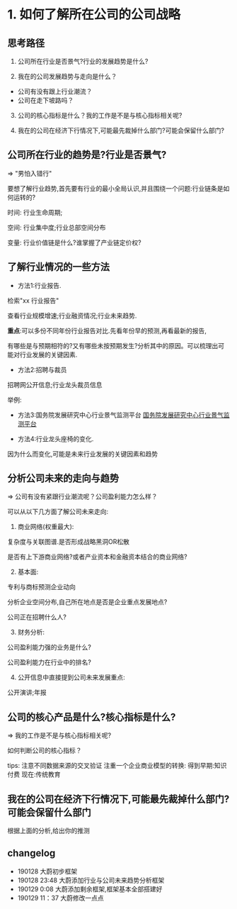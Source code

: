 # 1. 如何了解所在公司的公司战略


## 思考路径

1. 公司所在行业是否景气?行业的发展趋势是什么?

2. 我在的公司发展趋势与走向是什么？
- 公司有没有跟上行业潮流？
- 公司在走下坡路吗？

3. 公司的核心指标是什么？我的工作是不是与核心指标相关呢?

4. 我在的公司在经济下行情况下,可能最先裁掉什么部门?可能会保留什么部门?


## 公司所在行业的趋势是?行业是否景气?

=> "男怕入错行"

要想了解行业趋势,首先要有行业的最小全局认识,并且围绕一个问题:行业链条是如何运转的?

时间: 行业生命周期;

空间: 行业集中度;行业总部空间分布

变量: 行业价值链是什么?谁掌握了产业链定价权?



## 了解行业情况的一些方法

- 方法1:行业报告.

检索"xx 行业报告"

查看行业规模增速;行业融资情况;行业未来趋势.

**重点**:可以多份不同年份行业报告对比.先看年份早的预测,再看最新的报告,

有哪些是与预期相符的?又有哪些未按预期发生?分析其中的原因。可以梳理出可能对行业发展的关键因素.



- 方法2:招聘与裁员

招聘网公开信息;行业龙头裁员信息

举例:


- 方法3:国务院发展研究中心行业景气监测平台
[国务院发展研究中心行业景气监测平台](http://drcicms.drcnet.com.cn/)

- 方法4:行业龙头座椅的变化.

因为什么而变化,可能是未来行业发展的关键因素和趋势


## 分析公司未来的走向与趋势

=> 公司有没有紧跟行业潮流呢？公司盈利能力怎么样？


可以从以下几方面了解公司未来走向:

1. 商业网络(权重最大):

复杂度与关联图谱.是否形成战略黑洞OR松散

是否有上下游商业网络?或者产业资本和金融资本结合的商业网络?


2. 基本面:

专利与商标预测企业动向

分析企业空间分布,自己所在地点是否是企业重点发展地点?

公司正在招聘什么人?

3. 财务分析: 

公司盈利能力强的业务是什么?

公司盈利能力在行业中的排名?

4. 公开信息中直接提到公司未来发展重点:

公开演讲;年报


## 公司的核心产品是什么?核心指标是什么?

=> 我的工作是不是与核心指标相关呢?

如何判断公司的核心指标？

tips: 注意不同数据来源的交叉验证
注重一个企业商业模型的转换:
得到早期:知识付费
现在:传统教育



## 我在的公司在经济下行情况下,可能最先裁掉什么部门?可能会保留什么部门

根据上面的分析,给出你的推测


## changelog

- 190128 大蔚初步框架
- 190128 23:48 大蔚添加行业与公司未来趋势分析框架
- 190129 0:08 大蔚添加剩余框架,框架基本全部搭建好
- 190129 11：37 大蔚修改一点点